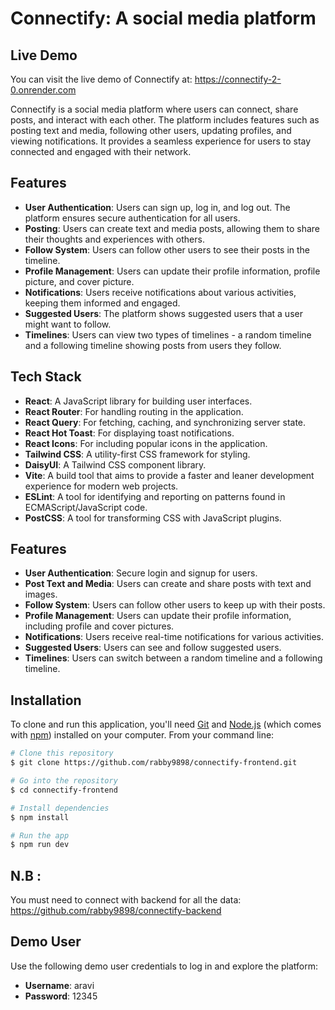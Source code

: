# Connectify: A social media platform

## Live Demo

You can visit the live demo of Connectify at: https://connectify-2-0.onrender.com

Connectify is a social media platform where users can connect, share posts, and interact with each other. The platform includes features such as posting text and media, following other users, updating profiles, and viewing notifications. It provides a seamless experience for users to stay connected and engaged with their network.

## Features

- **User Authentication**: Users can sign up, log in, and log out. The platform ensures secure authentication for all users.
- **Posting**: Users can create text and media posts, allowing them to share their thoughts and experiences with others.
- **Follow System**: Users can follow other users to see their posts in the timeline.
- **Profile Management**: Users can update their profile information, profile picture, and cover picture.
- **Notifications**: Users receive notifications about various activities, keeping them informed and engaged.
- **Suggested Users**: The platform shows suggested users that a user might want to follow.
- **Timelines**: Users can view two types of timelines - a random timeline and a following timeline showing posts from users they follow.

## Tech Stack

- **React**: A JavaScript library for building user interfaces.
- **React Router**: For handling routing in the application.
- **React Query**: For fetching, caching, and synchronizing server state.
- **React Hot Toast**: For displaying toast notifications.
- **React Icons**: For including popular icons in the application.
- **Tailwind CSS**: A utility-first CSS framework for styling.
- **DaisyUI**: A Tailwind CSS component library.
- **Vite**: A build tool that aims to provide a faster and leaner development experience for modern web projects.
- **ESLint**: A tool for identifying and reporting on patterns found in ECMAScript/JavaScript code.
- **PostCSS**: A tool for transforming CSS with JavaScript plugins.

## Features

- **User Authentication**: Secure login and signup for users.
- **Post Text and Media**: Users can create and share posts with text and images.
- **Follow System**: Users can follow other users to keep up with their posts.
- **Profile Management**: Users can update their profile information, including profile and cover pictures.
- **Notifications**: Users receive real-time notifications for various activities.
- **Suggested Users**: Users can see and follow suggested users.
- **Timelines**: Users can switch between a random timeline and a following timeline.

## Installation

To clone and run this application, you'll need [Git](https://git-scm.com) and [Node.js](https://nodejs.org/en/download/) (which comes with [npm](http://npmjs.com)) installed on your computer. From your command line:

```bash
# Clone this repository
$ git clone https://github.com/rabby9898/connectify-frontend.git

# Go into the repository
$ cd connectify-frontend

# Install dependencies
$ npm install

# Run the app
$ npm run dev
```

## N.B :

You must need to connect with backend for all the data: https://github.com/rabby9898/connectify-backend

## Demo User

Use the following demo user credentials to log in and explore the platform:

- **Username**: aravi
- **Password**: 12345

